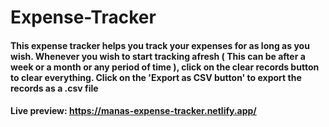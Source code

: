 # Expense-Tracker

#### This expense tracker helps you track your expenses for as long as you wish. Whenever you wish to start tracking afresh ( This can be after a week or a month or any period of time ), click on the clear records button to clear everything. Click on the 'Export as CSV button' to export the records as a .csv file

#### Live preview:  https://manas-expense-tracker.netlify.app/
